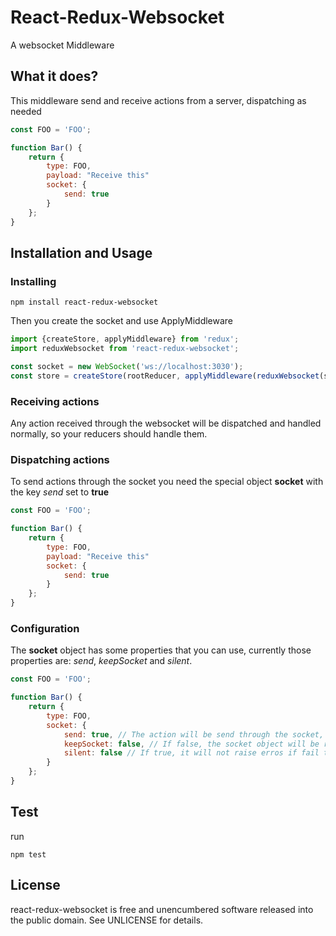 # React-Redux-Websocket

A websocket Middleware

## What it does?

This middleware send and receive actions from a server, dispatching as needed

```js
const FOO = 'FOO';

function Bar() {
    return {
        type: FOO,
        payload: "Receive this"
        socket: {
            send: true
        }
    };
}
```

## Installation and Usage

### Installing

```
npm install react-redux-websocket
```

Then you create the socket and use ApplyMiddleware

```js
import {createStore, applyMiddleware} from 'redux';
import reduxWebsocket from 'react-redux-websocket';

const socket = new WebSocket('ws://localhost:3030');
const store = createStore(rootReducer, applyMiddleware(reduxWebsocket(socket)));
```

### Receiving actions

Any action received through the websocket will be dispatched and handled normally, so your reducers should handle them.

### Dispatching actions

To send actions through the socket you need the special object **socket** with the key _send_ set to **true**

```js
const FOO = 'FOO';

function Bar() {
    return {
        type: FOO,
        payload: "Receive this"
        socket: {
            send: true
        }
    };
}
```

### Configuration

The **socket** object has some properties that you can use, currently those properties are: _send_, _keepSocket_ and _silent_.

```js
const FOO = 'FOO';

function Bar() {
    return {
        type: FOO,
        socket: {
            send: true, // The action will be send through the socket, default: false
            keepSocket: false, // If false, the socket object will be removed after send, default: false
            silent: false // If true, it will not raise erros if fail to send, default: false
        }
    };
}
```

## Test
run
```
npm test
```

## License

react-redux-websocket is free and unencumbered software released into the public domain. See UNLICENSE for details.
